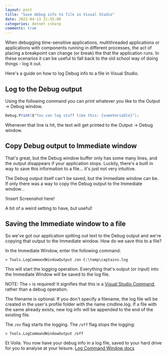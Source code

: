 ```yaml
---
layout: post
title: "Save debug info to file in Visual Studio"
date: 2022-04-13 21:55:00
categories: dotnet csharp
comments: true
---
```


When debugging time-sensitive applications, multithreaded applications or applications with components running in different processes, the act of placing a breakpoint can change (or break) the that the application runs. In these scenarios it can be useful to fall back to the old school way of doing things - log it out.

Here's a guide on how to log Debug info to a file in Visual Studio.

## Log to the Debug output

Using the following command you can print whatever you like to the Output -> Debug window.

```cs
Debug.Print($"You can log stuff like this: {someVariable}");
```

Whenever that line is hit, the text will get printed to the Output -> Debug window.

## Copy Debug output to Immediate window

That's great, but the Debug window buffer only has some many lines, and the output disappears if your application stops. Luckily, there's a built in way to save this information to a file... it's just not very intuitive.

The Debug output itself can't be saved, but the Immediate window can be. If only there was a way to copy the Debug output to the Immediate window...

!Insert Screenshot here!

A bit of a weird setting to have, but useful!

## Saving the Immediate window to a file

So we've got our application spitting out text to the Debug output and we're copying that output to the Immediate window. How do we save this to a file?

In the Immediate Window, enter the following command:

```
> Tools.LogCommandWindowOutput /on C:\temp\captains.log
```

This will start the logging operation. Everything that's output (or input) into the Immediate Window will be saved to the log file.

NOTE: The `>` is required! It signifies that this is a [Visual Studio Command](https://docs.microsoft.com/en-gb/visualstudio/ide/reference/visual-studio-commands), rather than a debug operation.

The filename is optional. If you don't specify a filename, the log file will be created in the user's profile folder with the name cmdline.log. If a file with the same already exists, new log info will be appended to the end of the existing file.

The `/on` flag starts the logging. The `/off` flag stops the logging:

```
> Tools.LogCommandWindowOutput /off
```

Et Voila. You now have your debug info in a log file, saved to your hard drive for you to analyse at your leisure. 
[Log Command Window docs](https://docs.microsoft.com/en-gb/visualstudio/ide/reference/log-command-window-output-command)
